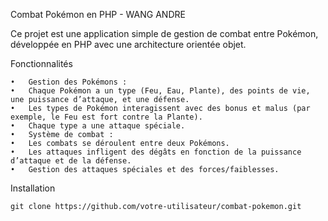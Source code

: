 Combat Pokémon en PHP - WANG ANDRE

Ce projet est une application simple de gestion de combat entre Pokémon, développée en PHP avec une architecture orientée objet.

Fonctionnalités

	•	Gestion des Pokémons :
	•	Chaque Pokémon a un type (Feu, Eau, Plante), des points de vie, une puissance d’attaque, et une défense.
	•	Les types de Pokémon interagissent avec des bonus et malus (par exemple, le Feu est fort contre la Plante).
	•	Chaque type a une attaque spéciale.
	•	Système de combat :
	•	Les combats se déroulent entre deux Pokémons.
	•	Les attaques infligent des dégâts en fonction de la puissance d’attaque et de la défense.
	•	Gestion des attaques spéciales et des forces/faiblesses.
 Installation

	git clone https://github.com/votre-utilisateur/combat-pokemon.git
